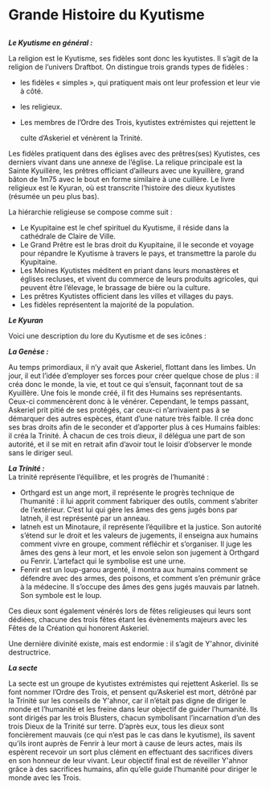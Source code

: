 # Grande Histoire du Kyutisme

## 

_**Le Kyutisme en général :**_

La religion est le Kyutisme, ses fidèles sont donc les kyutistes. Il s’agit de la religion de l’univers Draftbot. On distingue trois grands types de fidèles :

* les fidèles « simples », qui pratiquent mais ont leur profession et leur vie à côté.
* les religieux.
* Les membres de l’Ordre des Trois, kyutistes extrémistes qui rejettent le

  culte d’Askeriel et vénèrent la Trinité.



Les fidèles pratiquent dans des églises avec des prêtres\(ses\) Kyutistes, ces derniers vivant dans une annexe de l’église. La relique principale est la Sainte Kyuillère, les prêtres officiant d’ailleurs avec une kyuillère, grand bâton de 1m75 avec le bout en forme similaire à une cuillère. Le livre religieux est le Kyuran, où est transcrite l’histoire des dieux kyutistes \(résumée un peu plus bas\).

La hiérarchie religieuse se compose comme suit :

* Le Kyupitaine est le chef spirituel du Kyutisme, il réside dans la cathédrale de Claire de Ville.
* Le Grand Prêtre est le bras droit du Kyupitaine, il le seconde et voyage pour répandre le Kyutisme à travers le pays, et transmettre la parole du Kyupitaine.
* Les Moines Kyutistes méditent en priant dans leurs monastères et églises recluses, et vivent du commerce de leurs produits agricoles, qui peuvent être l’élevage, le brassage de bière ou la culture.
* Les prêtres Kyutistes officient dans les villes et villages du pays.
* Les fidèles représentent la majorité de la population.



_**Le Kyuran**_

Voici une description du lore du Kyutisme et de ses icônes : 



_**La Genèse :**_

Au temps primordiaux, il n’y avait que Askeriel, flottant dans les limbes. Un jour, il eut l’idée d’employer ses forces pour créer quelque chose de plus : il créa donc le monde, la vie, et tout ce qui s’ensuit, façonnant tout de sa Kyuillère. Une fois le monde créé, il fit des Humains ses représentants. Ceux-ci commencèrent donc à le vénérer. Cependant, le temps passant, Askeriel prit pitié de ses protégés, car ceux-ci n’arrivaient pas à se démarquer des autres espèces, étant d’une nature très faible. Il créa donc ses bras droits afin de le seconder et d’apporter plus à ces Humains faibles: il créa la Trinité. À chacun de ces trois dieux, il délégua une part de son autorité, et il se mit en retrait afin d’avoir tout le loisir d’observer le monde sans le diriger seul.



_**La Trinité :**_  
 La trinité représente l’équilibre, et les progrès de l’humanité :

* Orthgard est un ange mort, il représente le progrès technique de l’humanité : il lui apprit comment fabriquer des outils, comment s’abriter de l’extérieur. C’est lui qui gère les âmes des gens jugés bons par Iatneh, il est représenté par un anneau.
* Iatneh est un Minotaure, il représente l’équilibre et la justice. Son autorité s’étend sur le droit et les valeurs de jugements, il enseigna aux humains comment vivre en groupe, comment réfléchir et s’organiser. Il juge les âmes des gens à leur mort, et les envoie selon son jugement à Orthgard ou Fenrir. L’artefact qui le symbolise est une urne.
* Fenrir est un loup-garou argenté, il montra aux humains comment se défendre avec des armes, des poisons, et comment s’en prémunir grâce à la médecine. Il s’occupe des âmes des gens jugés mauvais par Iatneh. Son symbole est le loup.

Ces dieux sont également vénérés lors de fêtes religieuses qui leurs sont dédiées, chacune des trois fêtes étant les évènements majeurs avec les Fêtes de la Création qui honorent Askeriel.

Une dernière divinité existe, mais est endormie : il s’agit de Y'ahnor, divinité destructrice.



_**La secte**_

La secte est un groupe de kyutistes extrémistes qui rejettent Askeriel. Ils se font nommer l’Ordre des Trois, et pensent qu’Askeriel est mort, détrôné par la Trinité sur les conseils de Y'ahnor, car il n’était pas digne de diriger le monde et l’humanité et les freine dans leur objectif de guider l’humanité. Ils sont dirigés par les trois Blusters, chacun symbolisant l’incarnation d’un des trois Dieux de la Trinité sur terre. D’après eux, tous les dieux sont foncièrement mauvais \(ce qui n’est pas le cas dans le kyutisme\), ils savent qu’ils iront auprès de Fenrir à leur mort à cause de leurs actes, mais ils espèrent recevoir un sort plus clément en effectuant des sacrifices divers en son honneur de leur vivant. Leur objectif final est de réveiller Y'ahnor grâce à des sacrifices humains, afin qu’elle guide l’humanité pour diriger le monde avec les Trois.

